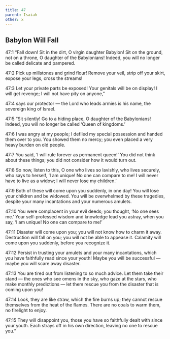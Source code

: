 ```yaml
---
title: 47
parent: Isaiah
other: x
---
```


## Babylon Will Fall


<a name="47:1">47:1</a> “Fall down! Sit in the dirt,
O virgin daughter Babylon!
Sit on the ground, not on a throne,
O daughter of the Babylonians!
Indeed, you will no longer be called delicate and pampered.

<a name="47:2">47:2</a> Pick up millstones and grind flour!
Remove your veil,
strip off your skirt,
expose your legs,
cross the streams!

<a name="47:3">47:3</a> Let your private parts be exposed!
Your genitals will be on display!
I will get revenge;
I will not have pity on anyone,”

<a name="47:4">47:4</a> says our protector — 
the Lord who leads armies is his name,
the sovereign king of Israel.

<a name="47:5">47:5</a> “Sit silently! Go to a hiding place,
O daughter of the Babylonians!
Indeed, you will no longer be called ‘Queen of kingdoms.’

<a name="47:6">47:6</a> I was angry at my people;
I defiled my special possession
and handed them over to you.
You showed them no mercy;
you even placed a very heavy burden on old people.

<a name="47:7">47:7</a> You said,
‘I will rule forever as permanent queen!’
You did not think about these things;
you did not consider how it would turn out.

<a name="47:8">47:8</a> So now, listen to this,
O one who lives so lavishly,
who lives securely,
who says to herself,
‘I am unique! No one can compare to me!
I will never have to live as a widow;
I will never lose my children.’

<a name="47:9">47:9</a> Both of these will come upon you
suddenly, in one day!
You will lose your children and be widowed.
You will be overwhelmed by these tragedies,
despite your many incantations
and your numerous amulets.

<a name="47:10">47:10</a> You were complacent in your evil deeds;
you thought, ‘No one sees me.’
Your self-professed wisdom and knowledge lead you astray,
when you say, ‘I am unique! No one can compare to me!’

<a name="47:11">47:11</a> Disaster will come upon you;
you will not know how to charm it away.
Destruction will fall on you;
you will not be able to appease it.
Calamity will come upon you suddenly,
before you recognize it.

<a name="47:12">47:12</a> Persist in trusting your amulets
and your many incantations,
which you have faithfully read since your youth!
Maybe you will be successful — 
maybe you will scare away disaster.

<a name="47:13">47:13</a> You are tired out from listening to so much advice.
Let them take their stand — 
the ones who see omens in the sky,
who gaze at the stars,
who make monthly predictions — 
let them rescue you from the disaster that is coming upon you!

<a name="47:14">47:14</a> Look, they are like straw,
which the fire burns up;
they cannot rescue themselves
from the heat of the flames.
There are no coals to warm them,
no firelight to enjoy.

<a name="47:15">47:15</a> They will disappoint you,
those you have so faithfully dealt with since your youth.
Each strays off in his own direction,
leaving no one to rescue you.”